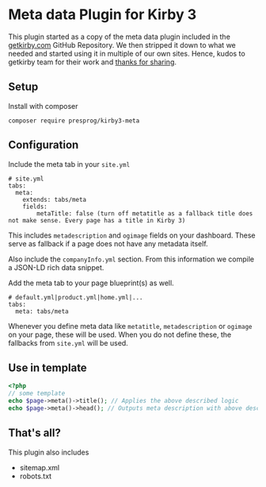 # Meta data Plugin for Kirby 3

This plugin started as a copy of the meta data plugin included in the [getkirby.com](https://github.com/getkirby/getkirby.com) GitHub Repository.  We then stripped it down to what we needed and started using it in multiple of our own sites. Hence, kudos to getkirby team for their work and [thanks for sharing](https://github.com/getkirby/getkirby.com/issues/526). 

## Setup

Install with composer

```
composer require presprog/kirby3-meta
```

## Configuration

Include the meta tab in your `site.yml`

```
# site.yml
tabs:
  meta:
    extends: tabs/meta
    fields: 
        metaTitle: false (turn off metatitle as a fallback title does not make sense. Every page has a title in Kirby 3)
```

This includes `metadescription` and `ogimage` fields on your dashboard. These serve as fallback if a page does not have any metadata itself.

Also include the `companyInfo.yml` section. From this information we compile a JSON-LD rich data snippet.

Add the meta tab to your page blueprint(s) as well. 

```
# default.yml|product.yml|home.yml|...
tabs:
  meta: tabs/meta
```

Whenever you define meta data like `metatitle`, `metadescription` or `ogimage` on your page, these will be used. When you do not define these, the fallbacks from `site.yml` will be used.

## Use in template

```php
<?php 
// some template
echo $page->meta()->title(); // Applies the above described logic
echo $page->meta()->head(); // Outputs meta description with above described logic and open graph tags
```

## That's all?

This plugin also includes
- sitemap.xml
- robots.txt